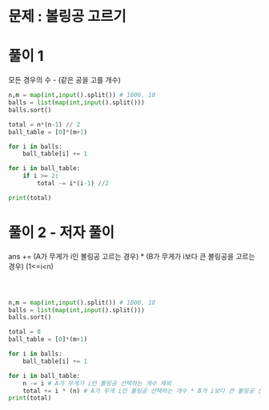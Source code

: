 # 문제 : 볼링공 고르기

# 풀이 1
모든 경우의 수 - (같은 공을 고를 개수)
``` python
n,m = map(int,input().split()) # 1000, 10
balls = list(map(int,input().split()))
balls.sort()

total = n*(n-1) // 2
ball_table = [0]*(m+1)

for i in balls:
    ball_table[i] += 1

for i in ball_table:
    if i >= 2:
        total -= i*(i-1) //2

print(total)
```

# 풀이 2 - 저자 풀이
ans += (A가 무게가 i인 볼링공 고르는 경우) * (B가 무게가 i보다 큰 볼링공을 고르는 경우) (1<=i<n)
``` python



n,m = map(int,input().split()) # 1000, 10
balls = list(map(int,input().split()))
balls.sort()

total = 0
ball_table = [0]*(m+1)

for i in balls:
    ball_table[i] += 1

for i in ball_table:
    n -= i # A가 무게가 i인 볼링공 선택하는 개수 제외
    total += i * (n) # A가 무게 i인 볼링공 선택하는 개수 * B가 i보다 큰 볼링공 선택하는 개수
print(total)
```
